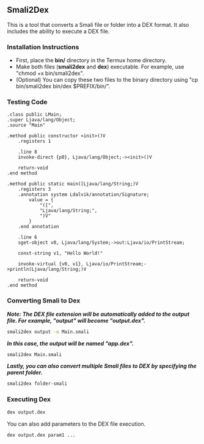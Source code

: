 ## Smali2Dex
This is a tool that converts a Smali file or folder into a DEX format. It also includes the ability to execute a DEX file.

### Installation Instructions
- First, place the **bin/** directory in the Termux home directory.
- Make both files (**smali2dex** and **dex**) executable. For example, use "chmod +x bin/smali2dex".
- (Optional) You can copy these two files to the binary directory using "cp bin/smali2dex bin/dex $PREFIX/bin/".

### Testing Code
```smali
.class public LMain;
.super Ljava/lang/Object;
.source "Main"

.method public constructor <init>()V
    .registers 1

    .line 8
    invoke-direct {p0}, Ljava/lang/Object;-><init>()V

    return-void
.end method

.method public static main([Ljava/lang/String;)V
    .registers 3
    .annotation system Ldalvik/annotation/Signature;
        value = {
            "([",
            "Ljava/lang/String;",
            ")V"
        }
    .end annotation

    .line 6
    sget-object v0, Ljava/lang/System;->out:Ljava/io/PrintStream;

    const-string v1, "Hello World!"

    invoke-virtual {v0, v1}, Ljava/io/PrintStream;->println(Ljava/lang/String;)V

    return-void
.end method
```

### Converting Smali to Dex

***Note: The DEX file extension will be automatically added to the output file. For example, "output" will become "output.dex".***

```sh
smali2dex output -o Main.smali
```
***In this case, the output will be named "app.dex".***

```sh
smali2dex Main.smali
```

***Lastly, you can also convert multiple Smali files to DEX by specifying the parent folder.***

```sh
smali2dex folder-smali
```

### Executing Dex
```sh
dex output.dex
```

You can also add parameters to the DEX file execution.

```sh
dex output.dex param1 ...
```